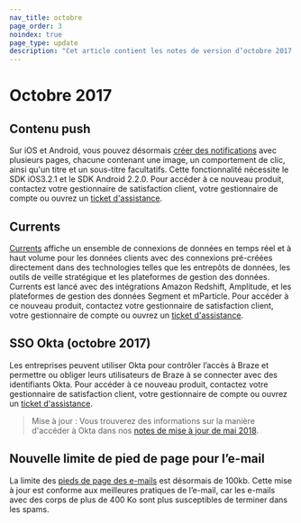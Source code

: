 ```yaml
---
nav_title: octobre
page_order: 3
noindex: true
page_type: update
description: "Cet article contient les notes de version d’octobre 2017."
---
```


# Octobre 2017

## Contenu push

Sur iOS et Android, vous pouvez désormais [créer des notifications]({{site.baseurl}}/user_guide/message_building_by_channel/push/push_stories/) avec plusieurs pages, chacune contenant une image, un comportement de clic, ainsi qu'un titre et un sous-titre facultatifs. Cette fonctionnalité nécessite le SDK iOS3.2.1 et le SDK Android 2.2.0. Pour accéder à ce nouveau produit, contactez votre gestionnaire de satisfaction client, votre gestionnaire de compte ou ouvrez un [ticket d'assistance]({{site.baseurl}}/braze_support/).

## Currents

[Currents]({{site.baseurl}}/partners/braze_currents/how_it_works/) affiche un ensemble de connexions de données en temps réel et à haut volume pour les données clients avec des connexions pré-créées directement dans des technologies telles que les entrepôts de données, les outils de veille stratégique et les plateformes de gestion des données. Currents est lancé avec des intégrations Amazon Redshift, Amplitude, et les plateformes de gestion des données Segment et mParticle. Pour accéder à ce nouveau produit, contactez votre gestionnaire de satisfaction client, votre gestionnaire de compte ou ouvrez un [ticket d'assistance]({{site.baseurl}}/braze_support/).

## SSO Okta (octobre 2017)

Les entreprises peuvent utiliser Okta pour contrôler l’accès à Braze et permettre ou obliger leurs utilisateurs de Braze à se connecter avec des identifiants Okta. Pour accéder à ce nouveau produit, contactez votre gestionnaire de satisfaction client, votre gestionnaire de compte ou ouvrez un [ticket d'assistance]({{site.baseurl}}/braze_support/).

> Mise à jour : Vous trouverez des informations sur la manière d'accéder à Okta dans nos [notes de mise à jour de mai 2018]({{site.baseurl}}/help/release_notes/2017/august/#may-2018).

## Nouvelle limite de pied de page pour l’e-mail

La limite des [pieds de page des e-mails]({{site.baseurl}}/user_guide/message_building_by_channel/email/managing_user_subscriptions/#custom-footer) est désormais de 100kb. Cette mise à jour est conforme aux meilleures pratiques de l’e-mail, car les e-mails avec des corps de plus de 400 Ko sont plus susceptibles de terminer dans les spams.

